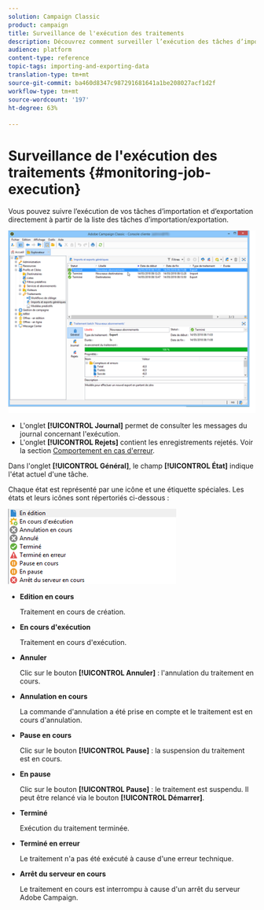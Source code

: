 ```yaml
---
solution: Campaign Classic
product: campaign
title: Surveillance de l'exécution des traitements
description: Découvrez comment surveiller l’exécution des tâches d’importation et d’exportation.
audience: platform
content-type: reference
topic-tags: importing-and-exporting-data
translation-type: tm+mt
source-git-commit: ba460d8347c987291681641a1be208027acf1d2f
workflow-type: tm+mt
source-wordcount: '197'
ht-degree: 63%

---
```



# Surveillance de l&#39;exécution des traitements {#monitoring-job-execution}

Vous pouvez suivre l’exécution de vos tâches d’importation et d’exportation directement à partir de la liste des tâches d’importation/exportation.

![](assets/s_ncs_user_export_list_and_details.png)

* L&#39;onglet **[!UICONTROL Journal]** permet de consulter les messages du journal concernant l&#39;exécution.
* L&#39;onglet **[!UICONTROL Rejets]** contient les enregistrements rejetés. Voir la section [Comportement en cas d&#39;erreur](../../platform/using/executing-import-jobs.md#behavior-in-the-event-of-an-error).

Dans l&#39;onglet **[!UICONTROL Général]**, le champ **[!UICONTROL État]** indique l&#39;état actuel d&#39;une tâche.

Chaque état est représenté par une icône et une étiquette spéciales. Les états et leurs icônes sont répertoriés ci-dessous :

![](assets/s_ncs_user_export_status.png)

* **Edition en cours**

   Traitement en cours de création.

* **En cours d&#39;exécution**

   Traitement en cours d&#39;exécution.

* **Annuler**

   Clic sur le bouton **[!UICONTROL Annuler]** : l&#39;annulation du traitement en cours.

* **Annulation en cours**

   La commande d&#39;annulation a été prise en compte et le traitement est en cours d&#39;annulation.

* **Pause en cours**

   Clic sur le bouton **[!UICONTROL Pause]** : la suspension du traitement est en cours.

* **En pause**

   Clic sur le bouton **[!UICONTROL Pause]** : le traitement est suspendu. Il peut être relancé via le bouton **[!UICONTROL Démarrer]**.

* **Terminé**

   Exécution du traitement terminée.

* **Terminé en erreur**

   Le traitement n&#39;a pas été exécuté à cause d&#39;une erreur technique.

* **Arrêt du serveur en cours**

   Le traitement en cours est interrompu à cause d&#39;un arrêt du serveur Adobe Campaign.

